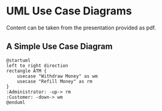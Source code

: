 # UML Use Case Diagrams
Content can be taken from the presentation provided as pdf.
## A Simple Use Case Diagram
```plantuml
@startuml
left to right direction
rectangle ATM {
    usecase "Withdraw Money" as wm
    usecase "Refill Money" as rm
}
:Administrator: -up-> rm
:Customer: -down-> wm
@enduml
```

